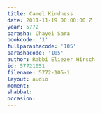 ```yaml
---
title: Camel Kindness
date: 2011-11-19 00:00:00 Z
year: 5772
parasha: Chayei Sara
bookcode: '1'
fullparashacode: '105'
parashacode: '105'
author: Rabbi Eliezer Hirsch
id: 57721051
filename: 5772-105-1
layout: audio
moment: 
shabbat: 
occasion: 
---
```


